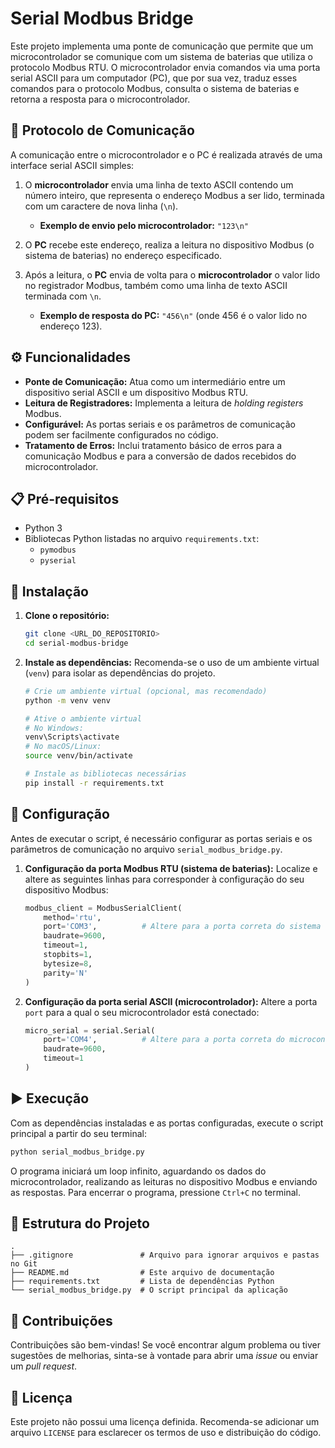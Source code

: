 # Serial Modbus Bridge

Este projeto implementa uma ponte de comunicação que permite que um microcontrolador se comunique com um sistema de baterias que utiliza o protocolo Modbus RTU. O microcontrolador envia comandos via uma porta serial ASCII para um computador (PC), que por sua vez, traduz esses comandos para o protocolo Modbus, consulta o sistema de baterias e retorna a resposta para o microcontrolador.

## 📡 Protocolo de Comunicação

A comunicação entre o microcontrolador e o PC é realizada através de uma interface serial ASCII simples:

1.  O **microcontrolador** envia uma linha de texto ASCII contendo um número inteiro, que representa o endereço Modbus a ser lido, terminada com um caractere de nova linha (`\n`).

      * **Exemplo de envio pelo microcontrolador:** `"123\n"`

2.  O **PC** recebe este endereço, realiza a leitura no dispositivo Modbus (o sistema de baterias) no endereço especificado.

3.  Após a leitura, o **PC** envia de volta para o **microcontrolador** o valor lido no registrador Modbus, também como uma linha de texto ASCII terminada com `\n`.

      * **Exemplo de resposta do PC:** `"456\n"` (onde 456 é o valor lido no endereço 123).

## ⚙️ Funcionalidades

  * **Ponte de Comunicação:** Atua como um intermediário entre um dispositivo serial ASCII e um dispositivo Modbus RTU.
  * **Leitura de Registradores:** Implementa a leitura de *holding registers* Modbus.
  * **Configurável:** As portas seriais e os parâmetros de comunicação podem ser facilmente configurados no código.
  * **Tratamento de Erros:** Inclui tratamento básico de erros para a comunicação Modbus e para a conversão de dados recebidos do microcontrolador.

## 📋 Pré-requisitos

  * Python 3
  * Bibliotecas Python listadas no arquivo `requirements.txt`:
      * `pymodbus`
      * `pyserial`

## 🚀 Instalação

1.  **Clone o repositório:**

    ```bash
    git clone <URL_DO_REPOSITORIO>
    cd serial-modbus-bridge
    ```

2.  **Instale as dependências:**
    Recomenda-se o uso de um ambiente virtual (`venv`) para isolar as dependências do projeto.

    ```bash
    # Crie um ambiente virtual (opcional, mas recomendado)
    python -m venv venv

    # Ative o ambiente virtual
    # No Windows:
    venv\Scripts\activate
    # No macOS/Linux:
    source venv/bin/activate

    # Instale as bibliotecas necessárias
    pip install -r requirements.txt
    ```

## 🔧 Configuração

Antes de executar o script, é necessário configurar as portas seriais e os parâmetros de comunicação no arquivo `serial_modbus_bridge.py`.

1.  **Configuração da porta Modbus RTU (sistema de baterias):**
    Localize e altere as seguintes linhas para corresponder à configuração do seu dispositivo Modbus:

    ```python
    modbus_client = ModbusSerialClient(
        method='rtu',
        port='COM3',          # Altere para a porta correta do sistema de baterias
        baudrate=9600,
        timeout=1,
        stopbits=1,
        bytesize=8,
        parity='N'
    )
    ```

2.  **Configuração da porta serial ASCII (microcontrolador):**
    Altere a porta `port` para a qual o seu microcontrolador está conectado:

    ```python
    micro_serial = serial.Serial(
        port='COM4',          # Altere para a porta correta do microcontrolador
        baudrate=9600,
        timeout=1
    )
    ```

## ▶️ Execução

Com as dependências instaladas e as portas configuradas, execute o script principal a partir do seu terminal:

```bash
python serial_modbus_bridge.py
```

O programa iniciará um loop infinito, aguardando os dados do microcontrolador, realizando as leituras no dispositivo Modbus e enviando as respostas. Para encerrar o programa, pressione `Ctrl+C` no terminal.

## 📁 Estrutura do Projeto

```
.
├── .gitignore               # Arquivo para ignorar arquivos e pastas no Git
├── README.md                # Este arquivo de documentação
├── requirements.txt         # Lista de dependências Python
└── serial_modbus_bridge.py  # O script principal da aplicação
```

## 🤝 Contribuições

Contribuições são bem-vindas\! Se você encontrar algum problema ou tiver sugestões de melhorias, sinta-se à vontade para abrir uma *issue* ou enviar um *pull request*.

## 📄 Licença

Este projeto não possui uma licença definida. Recomenda-se adicionar um arquivo `LICENSE` para esclarecer os termos de uso e distribuição do código.